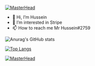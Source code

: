 [![MasterHead](https://imgur.com/t/spooktober/BdbSv8n)](https://github.com/HusseinGL/)
- 👋 Hi, I’m Hussein
- 👀 I’m interested in Stripe
- 📫 How to reach me Mr Hussein#2759

![Anurag's GitHub stats](https://github-readme-stats.vercel.app/api?username=HusseinGL&show_icons=true&theme=radical)

[![Top Langs](https://github-readme-stats.vercel.app/api/top-langs/?username=HusseinGL)](https://github.com/anuraghazra/github-readme-stats)

[![MasterHead](https://imgur.com/t/spooktober/BdbSv8n)](https://github.com/HusseinGL/)

